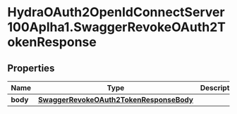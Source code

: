 # HydraOAuth2OpenIdConnectServer100Aplha1.SwaggerRevokeOAuth2TokenResponse

## Properties
Name | Type | Description | Notes
------------ | ------------- | ------------- | -------------
**body** | [**SwaggerRevokeOAuth2TokenResponseBody**](SwaggerRevokeOAuth2TokenResponseBody.md) |  | [optional] 


